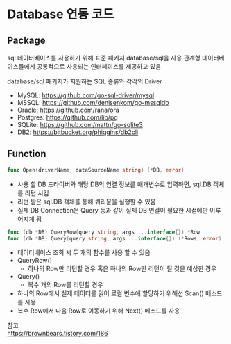# Database 연동 코드

## Package
sql 데이터베이스를 사용하기 위해 표준 패키지 database/sql을 사용
관계형 데이터베이스들에게 공통적으로 사용되는 인터페이스를 제공하고 있음

database/sql 패키지가 지원하는 SQL 종류와 각각의 Driver
- MySQL: https://github.com/go-sql-driver/mysql
- MSSQL: https://github.com/denisenkom/go-mssqldb
- Oracle: https://github.com/rana/ora
- Postgres: https://github.com/lib/pq
- SQLite: https://github.com/mattn/go-sqlite3
- DB2: https://bitbucket.org/phiggins/db2cli

## Function
```go
func Open(driverName, dataSourceName string) (*DB, error)
```
- 사용 할 DB 드라이버와 해당 DB의 연결 정보를 매개변수로 입력하면, sql.DB 객체를 리턴 시킴
- 리턴 받은 sql.DB 객체를 통해 쿼리문을 실행할 수 있음
- 실제 DB Connection은 Query 등과 같이 실제 DB 연결이 필요한 시점에만 이루어지게 됨

```go
func (db *DB) QueryRow(query string, args ...interface{}) *Row
func (db *DB) Query(query string, args ...interface{}) (*Rows, error)
```
- 데이터베이스 조회 시 두 개의 함수를 사용 할 수 있음
- QueryRow()
  - 하나의 Row만 리턴할 경우 혹은 하나의 Row만 리턴이 될 것을 예상한 경우
- Query()
  - 복수 개의 Row를 리턴할 경우
- 하나의 Row에서 실제 데이터를 읽어 로컬 변수에 할당하기 위해선 Scan() 메소드를 사용
- 복수 Row에서 다음 Row로 이동하기 위해 Next() 메소드를 사용
  
  
  
  
참고  
https://brownbears.tistory.com/186
